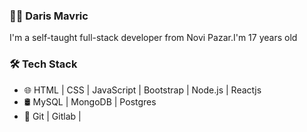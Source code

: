### 👨‍💻 Daris Mavric


<p>I'm a self-taught full-stack developer from Novi Pazar.I'm 17 years old</p>

### 🛠 Tech Stack
<ul>
  <li>🌐  HTML | CSS | JavaScript | Bootstrap | Node.js | Reactjs</li>
  <li>🛢   MySQL | MongoDB | Postgres</li>
  <li>🔧   Git | Gitlab | </li>
</ul>
